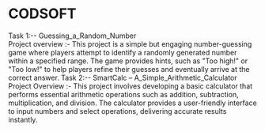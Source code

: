# CODSOFT
Task 1:--
Guessing_a_Random_Number  
Project overview :- This project is a simple but engaging number-guessing game where players attempt to identify a randomly generated number within a specified range. The game provides hints, such as "Too high!" or "Too low!" to help players refine their guesses and eventually arrive at the correct answer.
Task 2:--
SmartCalc – A_Simple_Arithmetic_Calculator
Project Overview :- This project involves developing a basic calculator that performs essential arithmetic operations such as addition, subtraction, multiplication, and division. The calculator provides a user-friendly interface to input numbers and select operations, delivering accurate results instantly.

